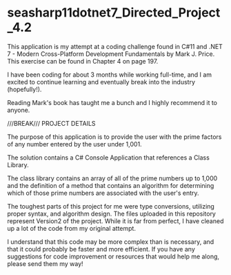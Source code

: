 # seasharp11dotnet7_Directed_Project_4.2

This application is my attempt at a coding challenge found in C#11 and .NET 7 - Modern Cross-Platform Development Fundamentals by Mark J. Price. This exercise can be found in Chapter 4 on page 197.

I have been coding for about 3 months while working full-time, and I am excited to continue learning and eventually break into the industry (hopefully!).

Reading Mark's book has taught me a bunch and I highly recommend it to anyone. 

///BREAK///
PROJECT DETAILS

The purpose of this application is to provide the user with the prime factors of any number entered by the user under 1,001.

The solution contains a C# Console Application that references a Class Library.

The class library contains an array of all of the prime numbers up to 1,000 and the definition of a method that contains an algorithm for determining which of those prime numbers are associated with the user's entry. 

The toughest parts of this project for me were type conversions, utilizing proper syntax, and algorithm design. The files uploaded in this repository represent Version2 of the project. While it is far from perfect, I have cleaned up a lot of the code from my original attempt.

I understand that this code may be more complex than is necessary, and that it could probably be faster and more efficient. If you have any suggestions for code improvement or resources that would help me along, please send them my way! 
